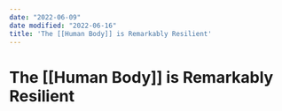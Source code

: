 ```yaml
---
date: "2022-06-09"
date modified: "2022-06-16"
title: 'The [[Human Body]] is Remarkably Resilient'
---
```


# The [[Human Body]] is Remarkably Resilient
